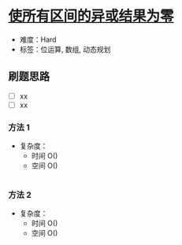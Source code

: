 # [使所有区间的异或结果为零](https://leetcode-cn.com/problems/make-the-xor-of-all-segments-equal-to-zero/)

- 难度：Hard
- 标签：位运算, 数组, 动态规划

## 刷题思路

- [ ] xx
- [ ] xx

### 方法 1

- 复杂度：
    - 时间 O()
    - 空间 O()

``` js

```

### 方法 2

- 复杂度：
    - 时间 O()
    - 空间 O()

``` js

```
